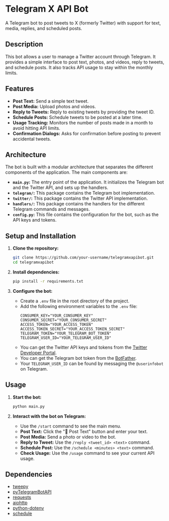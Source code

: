 # Telegram X API Bot

A Telegram bot to post tweets to X (formerly Twitter) with support for text, media, replies, and scheduled posts.

## Description

This bot allows a user to manage a Twitter account through Telegram. It provides a simple interface to post text, photos, and videos, reply to tweets, and schedule posts. It also tracks API usage to stay within the monthly limits.

## Features

- **Post Text:** Send a simple text tweet.
- **Post Media:** Upload photos and videos.
- **Reply to Tweets:** Reply to existing tweets by providing the tweet ID.
- **Schedule Posts:** Schedule tweets to be posted at a later time.
- **Usage Tracking:** Monitors the number of posts made in a month to avoid hitting API limits.
- **Confirmation Dialogs:** Asks for confirmation before posting to prevent accidental tweets.

## Architecture

The bot is built with a modular architecture that separates the different components of the application. The main components are:

- **`main.py`:** The entry point of the application. It initializes the Telegram bot and the Twitter API, and sets up the handlers.
- **`telegram/`:** This package contains the Telegram bot implementation.
- **`twitter/`:** This package contains the Twitter API implementation.
- **`handlers/`:** This package contains the handlers for the different Telegram commands and messages.
- **`config.py`:** This file contains the configuration for the bot, such as the API keys and tokens.

## Setup and Installation

1. **Clone the repository:**
   ```bash
   git clone https://github.com/your-username/telegramxapibot.git
   cd telegramxapibot
   ```

2. **Install dependencies:**
   ```bash
   pip install -r requirements.txt
   ```

3. **Configure the bot:**
   - Create a `.env` file in the root directory of the project.
   - Add the following environment variables to the `.env` file:
     ```
     CONSUMER_KEY="YOUR_CONSUMER_KEY"
     CONSUMER_SECRET="YOUR_CONSUMER_SECRET"
     ACCESS_TOKEN="YOUR_ACCESS_TOKEN"
     ACCESS_TOKEN_SECRET="YOUR_ACCESS_TOKEN_SECRET"
     TELEGRAM_TOKEN="YOUR_TELEGRAM_BOT_TOKEN"
     TELEGRAM_USER_ID="YOUR_TELEGRAM_USER_ID"
     ```
   - You can get the Twitter API keys and tokens from the [Twitter Developer Portal](https://developer.twitter.com/).
   - You can get the Telegram bot token from the [BotFather](https://t.me/botfather).
   - Your `TELEGRAM_USER_ID` can be found by messaging the `@userinfobot` on Telegram.

## Usage

1. **Start the bot:**
   ```bash
   python main.py
   ```

2. **Interact with the bot on Telegram:**
   - Use the `/start` command to see the main menu.
   - **Post Text:** Click the "📝 Post Text" button and enter your text.
   - **Post Media:** Send a photo or video to the bot.
   - **Reply to Tweet:** Use the `/reply <tweet_id> <text>` command.
   - **Schedule Post:** Use the `/schedule <minutes> <text>` command.
   - **Check Usage:** Use the `/usage` command to see your current API usage.

## Dependencies

- [tweepy](https://www.tweepy.org/)
- [pyTelegramBotAPI](https://github.com/eternnoir/pyTelegramBotAPI)
- [requests](https://docs.python-requests.org/en/latest/)
- [aiohttp](https://docs.aiohttp.org/en/stable/)
- [python-dotenv](https://github.com/theskumar/python-dotenv)
- [schedule](https://schedule.readthedocs.io/en/stable/)